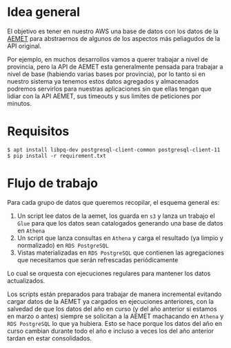 # Idea general

El objetivo es tener en nuestro AWS una base de datos con los
datos de la [AEMET](https://opendata.aemet.es/centrodedescargas/productosAEMET)
para abstraernos de algunos de los aspectos más peliagudos de la API original.

Por ejemplo, en muchos desarrollos vamos a querer trabajar a nivel de provincia,
pero la API de AEMET esta generalmente pensada para trabajar a nivel de base
(habiendo varias bases por provincia), por lo tanto si en nuestro sistema ya
tenemos estos datos agregados y almacenados podremos servirlos para nuestras
aplicaciones sin que ellas tengan que lidiar con la API AEMET, sus timeouts
y sus limites de peticiones por minutos.

# Requisitos

```console
$ apt install libpq-dev postgresql-client-common postgresql-client-11
$ pip install -r requirement.txt
```

# Flujo de trabajo

Para cada grupo de datos que queremos recopilar, el esquema general es:

1. Un script lee datos de la aemet, los guarda en `s3` y
lanza un trabajo el `Glue` para que los datos sean catalogados generando
una base de datos en `Athena`
2. Un script que lanza consultas en `Athena` y carga el resultado
(ya limpio y normalizado) en `RDS PostgreSQL`
3. Vistas materializadas en `RDS PostgreSQL` que contienen las agregaciones
que necesitamos que serán refrescadas periódicamente

Lo cual se orquesta con ejecuciones regulares para mantener los datos actualizados.

Los scripts están preparados para trabajar de manera incremental evitando cargar
datos de la AEMET ya cargados en ejecuciones anteriores, con la salvedad de que
los datos del año en curso (y del año anterior si estamos en marzo o antes)
siempre se solicitan a la AEMET machacando en `Athena` y `RDS PostgreSQL` lo que
ya hubiera. Esto se hace porque los datos del año en curso cambian durante todo
el año e incluso a veces los del año anterior tardan en estar consolidados.
